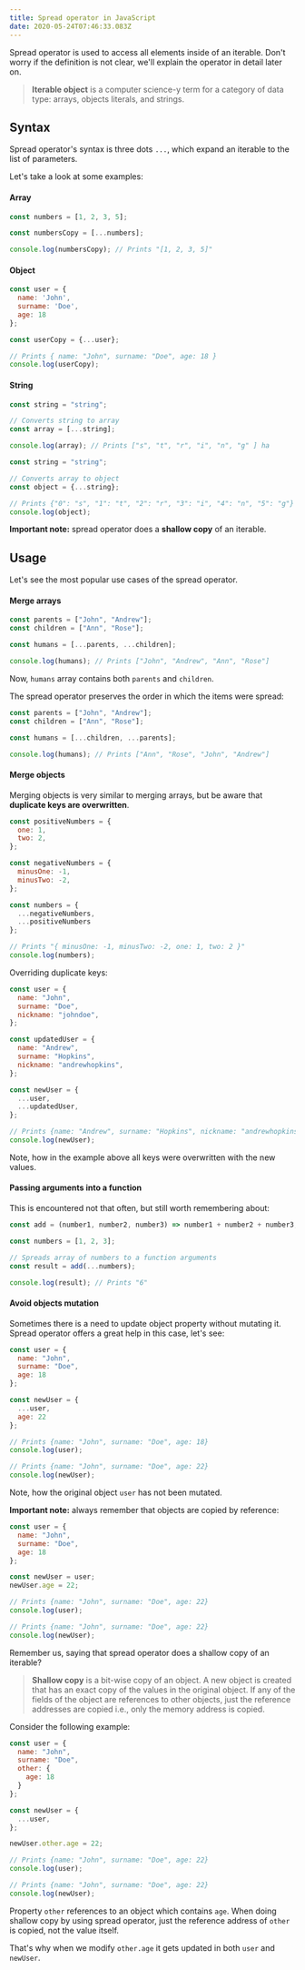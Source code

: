 ```yaml
---
title: Spread operator in JavaScript
date: 2020-05-24T07:46:33.083Z
---
```

Spread operator is used to access all elements inside of an iterable. Don't worry if the definition is not clear, we'll explain the operator in detail later on.

> **Iterable object** is a computer science-y term for a category of data type: arrays, objects literals, and strings.

## Syntax

Spread operator's syntax is three dots `...`, which expand an iterable to the list of parameters. 

Let's take a look at some examples:

#### Array

```javascript
const numbers = [1, 2, 3, 5];

const numbersCopy = [...numbers];

console.log(numbersCopy); // Prints "[1, 2, 3, 5]"
```

#### Object

```javascript
const user = {
  name: 'John',
  surname: 'Doe',
  age: 18
};

const userCopy = {...user};

// Prints { name: "John", surname: "Doe", age: 18 }
console.log(userCopy);
```

#### String

```javascript
const string = "string";

// Converts string to array
const array = [...string];

console.log(array); // Prints ["s", "t", "r", "i", "n", "g" ] ha
```

```javascript
const string = "string";

// Converts array to object
const object = {...string};

// Prints {"0": "s", "1": "t", "2": "r", "3": "i", "4": "n", "5": "g"}
console.log(object); 
```

**Important note:** spread operator does a **shallow copy** of an iterable.

## Usage

Let's see the most popular use cases of the spread operator.

#### Merge arrays

```javascript
const parents = ["John", "Andrew"];
const children = ["Ann", "Rose"];

const humans = [...parents, ...children];

console.log(humans); // Prints ["John", "Andrew", "Ann", "Rose"]
```

Now, `humans` array contains both `parents` and `children`. 

The spread operator preserves the order in which the items were spread:

```javascript
const parents = ["John", "Andrew"];
const children = ["Ann", "Rose"];

const humans = [...children, ...parents];

console.log(humans); // Prints ["Ann", "Rose", "John", "Andrew"]
```

#### Merge objects

Merging objects is very similar to merging arrays, but be aware that **duplicate keys are overwritten**.

```javascript
const positiveNumbers = {
  one: 1,
  two: 2,
};

const negativeNumbers = {
  minusOne: -1,
  minusTwo: -2,
};

const numbers = {
  ...negativeNumbers,
  ...positiveNumbers
};

// Prints "{ minusOne: -1, minusTwo: -2, one: 1, two: 2 }"
console.log(numbers);
```

Overriding duplicate keys:

```javascript
const user = {
  name: "John",
  surname: "Doe",
  nickname: "johndoe",
};

const updatedUser = {
  name: "Andrew",
  surname: "Hopkins",
  nickname: "andrewhopkins",
};

const newUser = {
  ...user,
  ...updatedUser,
};

// Prints {name: "Andrew", surname: "Hopkins", nickname: "andrewhopkins"}
console.log(newUser);
```

Note, how in the example above all keys were overwritten with the new values.

#### Passing arguments into a function

This is encountered not that often, but still worth remembering about:

```javascript
const add = (number1, number2, number3) => number1 + number2 + number3;

const numbers = [1, 2, 3];

// Spreads array of numbers to a function arguments
const result = add(...numbers);

console.log(result); // Prints "6"
```

#### Avoid objects mutation

Sometimes there is a need to update object property without mutating it. Spread operator offers a great help in this case, let's see:

```javascript
const user = {
  name: "John",
  surname: "Doe",
  age: 18
};

const newUser = {
  ...user,
  age: 22
};

// Prints {name: "John", surname: "Doe", age: 18}
console.log(user);

// Prints {name: "John", surname: "Doe", age: 22}
console.log(newUser);
```

Note, how the original object `user` has not been mutated.

**Important note:** always remember that objects are copied by reference:

```javascript
const user = {
  name: "John",
  surname: "Doe",
  age: 18
};

const newUser = user;
newUser.age = 22;

// Prints {name: "John", surname: "Doe", age: 22}
console.log(user);

// Prints {name: "John", surname: "Doe", age: 22}
console.log(newUser);
```

Remember us, saying that spread operator does a shallow copy of an iterable?

> **Shallow copy** is a bit-wise copy of an object. A new object is created that has an exact copy of the values in the original object. If any of the fields of the object are references to other objects, just the reference addresses are copied i.e., only the memory address is copied.

Consider the following example:

```javascript
const user = {
  name: "John",
  surname: "Doe",
  other: {
    age: 18
  }
};

const newUser = {
  ...user,
};

newUser.other.age = 22;

// Prints {name: "John", surname: "Doe", age: 22}
console.log(user);

// Prints {name: "John", surname: "Doe", age: 22}
console.log(newUser);
```

Property `other` references to an object which contains `age`. When doing shallow copy by using spread operator, just the reference address of `other` is copied, not the value itself.

That's why when we modify `other.age` it gets updated in both `user` and `newUser`.